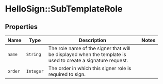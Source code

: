 # HelloSign::SubTemplateRole



## Properties

| Name | Type | Description | Notes |
| ---- | ---- | ----------- | ----- |
| `name` | ```String``` |  The role name of the signer that will be displayed when the template is used to create a signature request.  |  |
| `order` | ```Integer``` |  The order in which this signer role is required to sign.  |  |


